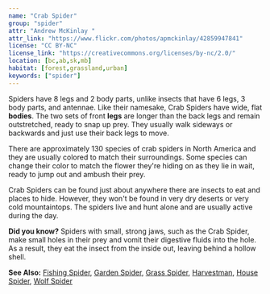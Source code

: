 ```yaml
---
name: "Crab Spider"
group: "spider"
attr: "Andrew McKinlay "
attr_link: "https://www.flickr.com/photos/apmckinlay/42859947841"
license: "CC BY-NC"
license_link: "https://creativecommons.org/licenses/by-nc/2.0/"
location: [bc,ab,sk,mb]
habitat: [forest,grassland,urban]
keywords: ["spider"]
---
```

Spiders have 8 legs and 2 body parts, unlike insects that have 6 legs, 3 body parts, and antennae. Like their namesake, Crab Spiders have wide, flat **bodies**. The two sets of front **legs** are longer than the back legs and remain outstretched, ready to snap up prey. They usually walk sideways or backwards and just use their back legs to move.

There are approximately 130 species of crab spiders in North America and they are usually colored to match their surroundings. Some species can change their color to match the flower they're hiding on as they lie in wait, ready to jump out and ambush their prey.

Crab Spiders can be found just about anywhere there are insects to eat and places to hide. However, they won't be found in very dry deserts or very cold mountaintops. The spiders live and hunt alone and are usually active during the day.

**Did you know?** Spiders with small, strong jaws, such as the Crab Spider, make small holes in their prey and vomit their digestive fluids into the hole. As a result, they eat the insect from the inside out, leaving behind a hollow shell.

<!-- generated, do not edit -->
**See Also:**
[Fishing Spider](/insects/fishspid/),
[Garden Spider](/insects/gardspid/),
[Grass Spider](/insects/gras_spid/),
[Harvestman](/insects/harvest/),
[House Spider](/insects/houspid/),
[Wolf Spider](/insects/wolfspid/)
